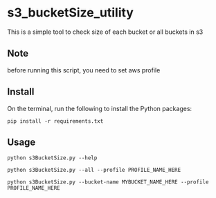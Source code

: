 # s3_bucketSize_utility

This is a simple tool to check size of each bucket or all buckets in s3

## Note

before running this script, you need to set aws profile 

## Install

On the terminal, run the following to install the Python packages:

`pip install -r requirements.txt`

## Usage

`python s3BucketSize.py --help`


`python s3BucketSize.py --all --profile PROFILE_NAME_HERE`


`python s3BucketSize.py --bucket-name MYBUCKET_NAME_HERE --profile PROFILE_NAME_HERE`

